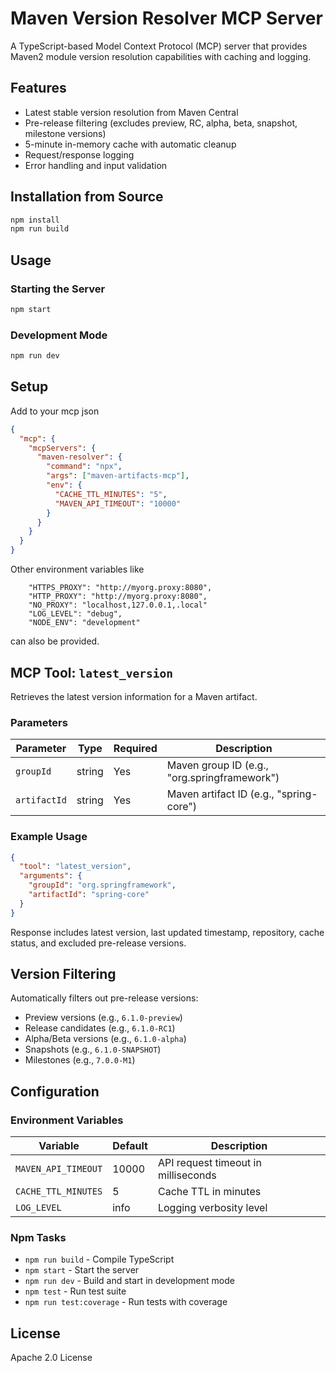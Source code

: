 # Maven Version Resolver MCP Server

A TypeScript-based Model Context Protocol (MCP) server that provides Maven2 module version resolution capabilities with caching and logging.

## Features

- Latest stable version resolution from Maven Central
- Pre-release filtering (excludes preview, RC, alpha, beta, snapshot, milestone versions)
- 5-minute in-memory cache with automatic cleanup
- Request/response logging
- Error handling and input validation



## Installation from Source

```bash
npm install
npm run build
```

## Usage

### Starting the Server

```bash
npm start
```

### Development Mode

```bash
npm run dev
```

## Setup

Add to your mcp json
```json
{
  "mcp": {
    "mcpServers": {
      "maven-resolver": {
        "command": "npx",
        "args": ["maven-artifacts-mcp"],
        "env": {
          "CACHE_TTL_MINUTES": "5",
          "MAVEN_API_TIMEOUT": "10000"
        }
      }
    }
  }
}
```

Other environment variables like 

        "HTTPS_PROXY": "http://myorg.proxy:8080",
        "HTTP_PROXY": "http://myorg.proxy:8080",
        "NO_PROXY": "localhost,127.0.0.1,.local"
        "LOG_LEVEL": "debug",
        "NODE_ENV": "development"       

can also be provided.

## MCP Tool: `latest_version`

Retrieves the latest version information for a Maven artifact.

### Parameters

| Parameter | Type | Required | Description |
|-----------|------|----------|-------------|
| `groupId` | string | Yes | Maven group ID (e.g., "org.springframework") |
| `artifactId` | string | Yes | Maven artifact ID (e.g., "spring-core") |

### Example Usage

```json
{
  "tool": "latest_version",
  "arguments": {
    "groupId": "org.springframework",
    "artifactId": "spring-core"
  }
}
```

Response includes latest version, last updated timestamp, repository, cache status, and excluded pre-release versions.

## Version Filtering

Automatically filters out pre-release versions:

- Preview versions (e.g., `6.1.0-preview`)
- Release candidates (e.g., `6.1.0-RC1`)
- Alpha/Beta versions (e.g., `6.1.0-alpha`)
- Snapshots (e.g., `6.1.0-SNAPSHOT`)
- Milestones (e.g., `7.0.0-M1`)

## Configuration

### Environment Variables

| Variable | Default | Description |
|----------|---------|-------------|
| `MAVEN_API_TIMEOUT` | 10000 | API request timeout in milliseconds |
| `CACHE_TTL_MINUTES` | 5 | Cache TTL in minutes |
| `LOG_LEVEL` | info | Logging verbosity level |


### Npm Tasks

- `npm run build` - Compile TypeScript
- `npm start` - Start the server
- `npm run dev` - Build and start in development mode
- `npm test` - Run test suite
- `npm run test:coverage` - Run tests with coverage



## License

Apache 2.0 License 